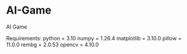 # AI-Game
AI Game

Requirements:
python = 3.10
numpy = 1.26.4
matplotlib = 3.10.0
pillow = 11.0.0
rembg = 2.0.53
opencv = 4.10.0